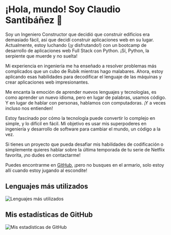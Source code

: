# ¡Hola, mundo! Soy Claudio Santibáñez 👋

Soy un Ingeniero Constructor que decidió que construir edificios era demasiado fácil, así que decidí construir aplicaciones web en su lugar. Actualmente, estoy luchando (¡y disfrutando!) con un bootcamp de desarrollo de aplicaciones web Full Stack con Python. ¡Sí, Python, la serpiente que muerde y no suelta!

Mi experiencia en ingeniería me ha enseñado a resolver problemas más complicados que un cubo de Rubik mientras hago malabares. Ahora, estoy aplicando esas habilidades para decodificar el lenguaje de las máquinas y crear aplicaciones web impresionantes.

Me encanta la emoción de aprender nuevos lenguajes y tecnologías, es como aprender un nuevo idioma, pero en lugar de palabras, usamos código. Y en lugar de hablar con personas, hablamos con computadoras. ¡Y a veces incluso nos entienden!

Estoy fascinado por cómo la tecnología puede convertir lo complejo en simple, y lo difícil en fácil. Mi objetivo es usar mis superpoderes en ingeniería y desarrollo de software para cambiar el mundo, un código a la vez.

Si tienes un proyecto que pueda desafiar mis habilidades de codificación o simplemente quieres hablar sobre la última temporada de tu serie de Netflix favorita, ¡no dudes en contactarme!

Puedes encontrarme en [GitHub](https://github.com/yeyecasb), ¡pero no busques en el armario, solo estoy allí cuando estoy jugando al escondite!

## Lenguajes más utilizados
![Lenguajes más utilizados](https://github-readme-stats.vercel.app/api/top-langs/?username=yeyecasb&layout=compact)

## Mis estadísticas de GitHub
![Mis estadísticas de GitHub](https://github-readme-stats.vercel.app/api?username=yeyecasb&show_icons=true)



